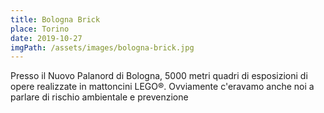 ```yaml
---
title: Bologna Brick
place: Torino
date: 2019-10-27
imgPath: /assets/images/bologna-brick.jpg
---
```


Presso il Nuovo Palanord di Bologna, 5000 metri quadri di esposizioni di opere realizzate in mattoncini LEGO®. Ovviamente c'eravamo anche noi a parlare di rischio ambientale e prevenzione
